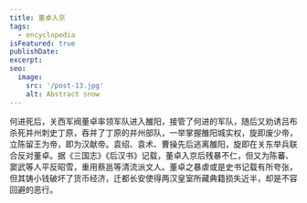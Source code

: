 ```yaml
---
title: 董卓入京
tags:
  - encyclopedia
isFeatured: true
publishDate: 
excerpt: 
seo:
  image:
    src: '/post-13.jpg'
    alt: Abstract snow
---
```


何进死后，关西军阀董卓率领军队进入雒阳，接管了何进的军队，随后又劝诱吕布杀死并州刺史丁原，吞并了丁原的并州部队，一举掌握雒阳城实权，旋即废少帝，立陈留王为帝，即为汉献帝。袁绍、袁术、曹操先后逃离雒阳，旋即在关东举兵联合反对董卓。据《三国志》《后汉书》记载，董卓入京后残暴不仁，但又为陈蕃、窦武等人平反昭雪，重用蔡邕等清流派文人。董卓之暴虐或是史书记载有所夸张，但其铸小钱破坏了货币经济，迁都长安使得两汉皇室所藏典籍损失近半，却是不容回避的恶行。
